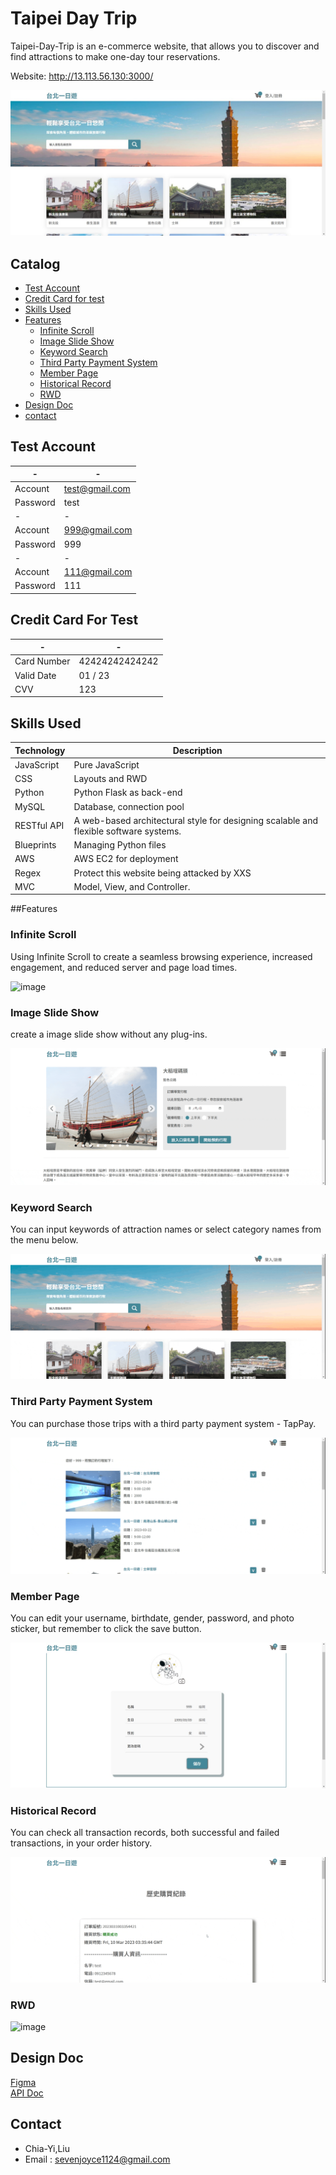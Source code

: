 # Taipei Day Trip
Taipei-Day-Trip is an e-commerce website, that allows you to discover and find attractions to make one-day tour reservations.

Website: http://13.113.56.130:3000/

![image](https://github.com/joyceseven1124/taipei-day-trip/blob/main/taipei-day-trip/taipei%20gif/rwd-3.jpg)

## Catalog
  * [Test Account](README.md#test-account)
  * [Credit Card for test](README.md#credit-card-for-test)
  * [Skills Used](README.md#skills-used)
  * [Features](README.md#features) 
      - [Infinite Scroll](#infinite-scroll)
      - [Image Slide Show](#image-slide-show)
      - [Keyword Search](#keyword-search)
      - [Third Party Payment System](#third-party-payment-system)
      - [Member Page](#member-page)
      - [Historical Record](#historical-record)
      - [RWD](#rwd)    
  * [Design Doc](README.md#design-doc)
  * [contact](README.md#contact)
  
  


## Test Account

|-|-|
|-----|--------|
|Account|test@gmail.com|
|Password  |test      |
|-|-|
|Account|999@gmail.com|
|Password  |999      |
|-|-|
|Account|111@gmail.com|
|Password  |111      |

## Credit Card For Test

|-|-|
|-----|--------|
|Card Number|42424242424242|
|Valid Date|01 / 23|
|CVV | 123|

## Skills Used

| Technology | Description |
| ------- | ------- |
| JavaScript | Pure JavaScript |
| CSS | Layouts and RWD |
| Python | Python Flask as back-end |
| MySQL | Database, connection pool |
| RESTful API | A web-based architectural style for designing scalable and flexible software systems.|
| Blueprints | Managing Python files |
| AWS | AWS EC2 for deployment |
| Regex | Protect this website being attacked by XXS|
| MVC | Model, View, and Controller.|

##Features

### Infinite Scroll

Using Infinite Scroll to create a seamless browsing experience, increased engagement, and reduced server and page load times.

![image](https://github.com/joyceseven1124/taipei-day-trip/blob/main/taipei-day-trip/taipei%20gif/Infinite%20Scroll.gif)

### Image Slide Show

create a image slide show without any plug-ins.

![image](https://github.com/joyceseven1124/taipei-day-trip/blob/main/taipei-day-trip/taipei%20gif/Image%20Carousel.gif)

### Keyword Search

You can input keywords of attraction names or select category names from the menu below.

![image](https://github.com/joyceseven1124/taipei-day-trip/blob/main/taipei-day-trip/taipei%20gif/Keyword%20Search.gif)

### Third Party Payment System

You can purchase those trips with a third party payment system - TapPay.

![image](https://github.com/joyceseven1124/taipei-day-trip/blob/main/taipei-day-trip/taipei%20gif/Shopping%20Cart%20System.gif)


### Member Page

You can edit your username, birthdate, gender, password, and photo sticker, but remember to click the save button.

![image](https://github.com/joyceseven1124/taipei-day-trip/blob/main/taipei-day-trip/taipei%20gif/Member%20Center.jpg)

### Historical Record

You can check all transaction records, both successful and failed transactions, in your order history.

![image](https://github.com/joyceseven1124/taipei-day-trip/blob/main/taipei-day-trip/taipei%20gif/historical%20record.gif)

### RWD

![image](https://github.com/joyceseven1124/taipei-day-trip/blob/develop/taipei-day-trip/taipei%20gif/rwd_gif.gif)

## Design Doc
[Figma](https://www.figma.com/file/MZkYBH31H5gyLoZoZq116j)
</br>
[API Doc](https://app.swaggerhub.com/apis-docs/padax/taipei-day-trip/1.1.0)

## Contact
 * Chia-Yi,Liu
 * Email : sevenjoyce1124@gmail.com
